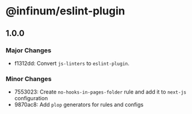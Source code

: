 # @infinum/eslint-plugin

## 1.0.0

### Major Changes

- f1312dd: Convert `js-linters` to `eslint-plugin`.

### Minor Changes

- 7553023: Create `no-hooks-in-pages-folder` rule and add it to `next-js` configuration
- 9870ac8: Add `plop` generators for rules and configs
